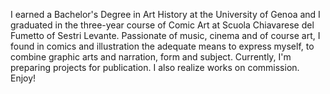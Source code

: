 I earned a Bachelor's Degree in Art History at the University of Genoa and I graduated in the three-year course of Comic Art at Scuola Chiavarese del Fumetto of Sestri Levante.
Passionate of music, cinema and of course art, I found in comics and illustration the adequate means to express myself, to combine graphic arts and narration, form and subject.
Currently, I'm preparing projects for publication.
I also realize works on commission.
Enjoy!
